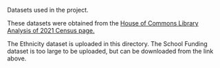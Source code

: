 Datasets used in the project.

These datasets were obtained from the [House of Commons Library Analysis of 2021 Census page.](https://commonslibrary.parliament.uk/research-briefings/cbp-10036/)

The Ethnicity dataset is uploaded in this directory. The School Funding dataset is too large to be uploaded, but can be downloaded from the link above.